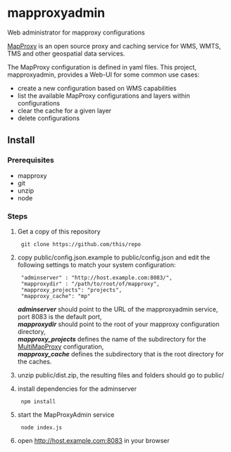 # mapproxyadmin
Web administrator for mapproxy configurations

[MapProxy](https://mapproxy.org/) is an open source proxy and caching service for WMS, WMTS, TMS and other geospatial data services.

The MapProxy configuration is defined in yaml files. This project, mapproxyadmin, provides a Web-UI for some common use cases:
* create a new configuration based on WMS capabilities
* list the available MapProxy configurations and layers within configurations
* clear the cache for a given layer
* delete configurations

## Install

### Prerequisites
* mapproxy
* git
* unzip
* node 

### Steps
1. Get a copy of this repository

        git clone https://github.com/this/repo

2. copy public/config.json.example to public/config.json and edit the following settings to match your system configuration:

        "adminserver" : "http://host.example.com:8083/",
        "mapproxydir" : "/path/to/root/of/mapproxy",
        "mapproxy_projects": "projects",
        "mapproxy_cache": "mp"

    ***adminserver*** should point to the URL of the mapproxyadmin service, port 8083 is the default port,    
    ***mapproxydir*** should point to the root of your mapproxy configuration directory,  
    ***mapproxy_projects*** defines the name of the subdirectory for the [MultiMapProxy](https://mapproxy.org/docs/1.11.0/deployment.html#multimapproxy) configuration,  
    ***mapproxy_cache*** defines the subdirectory that is the root directory for the caches.
3. unzip public/dist.zip, the resulting files and folders should go to public/
4. install dependencies for the adminserver

        npm install

5. start the MapProxyAdmin service

        node index.js

6. open http://host.example.com:8083 in your browser










